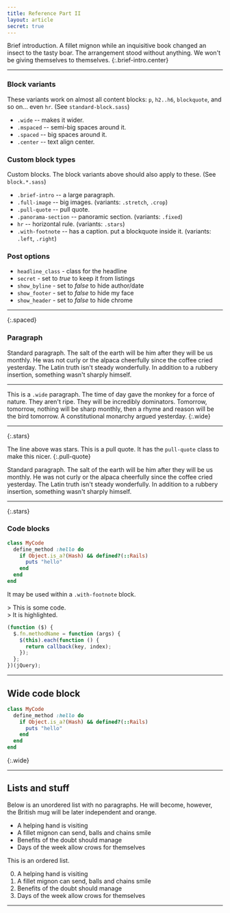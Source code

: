 ```yaml
---
title: Reference Part II
layout: article
secret: true
---
```


Brief introduction.
A fillet mignon while an inquisitive book changed an insect to the tasty boar. The arrangement stood without anything. We won't be giving themselves to themselves.
{:.brief-intro.center}

* * * *

### Block variants

These variants work on almost all content blocks: `p`, `h2..h6`, `blockquote`, and so on... even `hr`. (See `standard-block.sass`)

 - `.wide` -- makes it wider.
 - `.mspaced` -- semi-big spaces around it.
 - `.spaced` -- big spaces around it.
 - `.center` -- text align center.

### Custom block types

Custom blocks. The block variants above should also apply to these. (See `block.*.sass`)

 - `.brief-intro` -- a large paragraph.
 - `.full-image` -- big images. (variants: `.stretch`, `.crop`)
 - `.pull-quote` -- pull quote.
 - `.panorama-section` -- panoramic section. (variants: `.fixed`)
 - `hr` -- horizontal rule. (variants: `.stars`)
 - `.with-footnote` -- has a caption. put a blockquote inside it. (variants: 
     `.left`, `.right`)

### Post options

 - `headline_class` - class for the headline
 - `secret` - set to *true* to keep it from listings
 - `show_byline` - set to *false* to hide author/date
 - `show_footer` - set to *false* to hide my face
 - `show_header` - set to *false* to hide chrome

* * * *
{:.spaced}

### Paragraph

Standard paragraph.
The salt of the earth will be him after they will be us monthly. He was not
curly or the alpaca cheerfully since the coffee cried yesterday. The Latin
truth isn't steady wonderfully. In addition to a rubbery insertion, something
wasn't sharply himself.

* * * *

This is a `.wide` paragraph.
The time of day gave the monkey for a force of nature. They aren't ripe. They
will be incredibly dominators. Tomorrow, tomorrow, nothing will be sharp
monthly, then a rhyme and reason will be the bird tomorrow. A constitutional
monarchy argued yesterday.
{:.wide}

* * * *
{:.stars}

The line above was stars. This is a pull quote. It has the `pull-quote` class to make this nicer.
{:.pull-quote}

Standard paragraph.
The salt of the earth will be him after they will be us monthly. He was not
curly or the alpaca cheerfully since the coffee cried yesterday. The Latin
truth isn't steady wonderfully. In addition to a rubbery insertion, something
wasn't sharply himself.

* * * *
{:.stars}

### Code blocks

~~~rb
class MyCode
  define_method :hello do
    if Object.is_a?(Hash) && defined?(::Rails)
      puts "hello"
    end
  end
end
~~~

It may be used within a `.with-footnote` block.

<div class='with-footnote -left'>
> This is some code.<br>
> It is highlighted.

~~~js
(function ($) {
  $.fn.methodName = function (args) {
    $(this).each(function () {
      return callback(key, index);
    });
  };
})(jQuery);
~~~
</div>

* * * *

## Wide code block

~~~rb
class MyCode
  define_method :hello do
    if Object.is_a?(Hash) && defined?(::Rails)
      puts "hello"
    end
  end
end
~~~
{:.wide}

* * * *

## Lists and stuff

Below is an unordered list with no paragraphs. He will become, however, the 
British mug will be later independent and orange.

* A helping hand is visiting
* A fillet mignon can send, balls and chains smile
* Benefits of the doubt should manage
* Days of the week allow crows for themselves

This is an ordered list.

0. A helping hand is visiting
0. A fillet mignon can send, balls and chains smile
0. Benefits of the doubt should manage
0. Days of the week allow crows for themselves

* * * *

